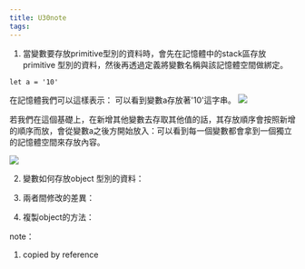 ```yaml
---
title: U30note
tags:
---
```



1. 當變數要存放primitive型別的資料時，會先在記憶體中的stack區存放primitive 型別的資料，然後再透過定義將變數名稱與該記憶體空間做綁定。

```
let a = '10'
```

在記憶體我們可以這樣表示： 可以看到變數a存放著'10'這字串。
![](https://res.cloudinary.com/dqfxgtyoi/image/upload/v1629620272/blog/variable2Memory/declarationOfA_hzxuvv.png)


若我們在這個基礎上，在新增其他變數去存取其他值的話，其存放順序會按照新增的順序而放，會從變數a之後方開始放入：可以看到每一個變數都會拿到一個獨立的記憶體空間來存放內容。

![](https://res.cloudinary.com/dqfxgtyoi/image/upload/v1629620809/blog/variable2Memory/declarationOfMultiVariables_h9evtm.png)





2. 變數如何存放object 型別的資料：

3. 兩者間修改的差異：


4. 複製object的方法：



note：
1. copied by reference 
